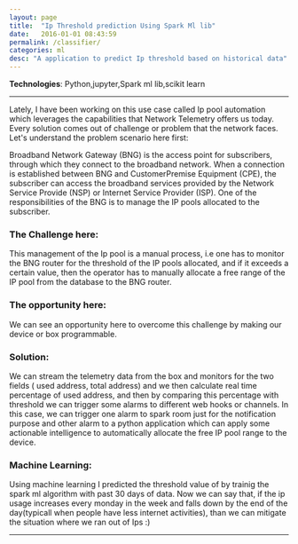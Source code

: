 ```yaml
---
layout: page
title:  "Ip Threshold prediction Using Spark Ml lib"
date:   2016-01-01 08:43:59
permalink: /classifier/
categories: ml
desc: "A application to predict Ip threshold based on historical data"
---
```


**Technologies**: Python,jupyter,Spark ml lib,scikit learn

---
Lately, I have been working on this use case called Ip pool automation which leverages the capabilities that Network Telemetry offers us today. Every solution comes out of challenge or problem that the network faces. Let's understand the problem scenario here first:

 

Broadband Network Gateway (BNG) is the access point for subscribers, through which they connect to the broadband network. When a connection is established between BNG and CustomerPremise Equipment (CPE), the subscriber can access the broadband services provided by the Network Service Provide (NSP) or Internet Service Provider (ISP). One of the responsibilities of the BNG is to manage the IP pools allocated to the subscriber.

 

### The Challenge here:

This management of the Ip pool is a manual process, i.e one has to monitor the BNG router for the threshold of the IP pools allocated, and if it exceeds a certain value, then the operator has to manually allocate a free range of the IP pool from the database to the BNG router.

 

### The opportunity here: 

We can see an opportunity here to overcome this challenge by making our device or box programmable.

 

### Solution:
We can stream the telemetry data from the box and monitors for the two fields ( used address, total address) and we then calculate real time percentage of used address, and then by comparing this percentage with threshold we can trigger some alarms to different web hooks or channels. In this case, we can trigger one alarm to spark room just for the notification purpose and other alarm to a python application which can apply some actionable intelligence to automatically allocate the free IP pool range to the device. 


### Machine Learning:

Using machine learning I predicted the threshold value of by trainig the spark ml algorithm with past 30 days of data. Now we can say that, if the ip usage increases every monday in the week and falls down by the end of the day(typicall when people have less internet activities), than we can mitigate the situation where we ran out of Ips :)




---
